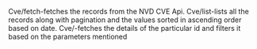 Cve/fetch-fetches the records from the NVD CVE Api.
Cve/list-lists all the records along with pagination and the values sorted in ascending order based on date.
Cve/<cve-id>-fetches the details of the particular id and filters it based on the parameters mentioned
